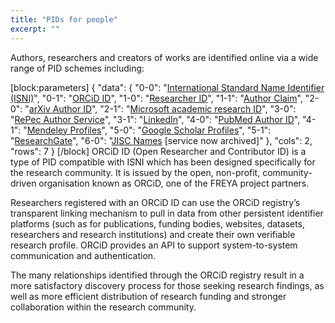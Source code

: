 ```yaml
---
title: "PIDs for people"
excerpt: ""
---
```

Authors, researchers and creators of works are identified online via a wide range of PID schemes including: 

[block:parameters]
{
  "data": {
    "0-0": "[International Standard Name Identifier (ISNI)](http://www.isni.org/)",
    "0-1": "[ORCiD ID](https://orcid.org/)",
    "1-0": "[Researcher ID](http://www.researcherid.com/)",
    "1-1": "[Author Claim](http://authorclaim.org/)",
    "2-0": "[arXiv Author ID](https://arxiv.org/help/author_identifiers)",
    "2-1": "[Microsoft academic research ID](https://academic.microsoft.com/)",
    "3-0": "[RePec Author Service](https://authors.repec.org/)",
    "3-1": "[LinkedIn](https://www.linkedin.com/)",
    "4-0": "[PubMed Author ID](https://www.ncbi.nlm.nih.gov/pubmed/)",
    "4-1": "[Mendeley Profiles](https://sites.google.com/a/mendeley.com/mendeley-training/home/learn/collaborate/researcher-profile)",
    "5-0": "[Google Scholar Profiles](https://scholar.google.com.au/)",
    "5-1": "[ResearchGate](https://www.researchgate.net/)",
    "6-0": "[JISC Names](https://www.jisc.ac.uk/rd/projects/names) [service now archived]"
  },
  "cols": 2,
  "rows": 7
}
[/block]
ORCiD ID (Open Researcher and Contributor ID) is a type of PID compatible with ISNI which has been designed specifically for the research community. It is issued by the open, non-profit, community-driven organisation known as ORCiD, one of the FREYA project partners.

Researchers registered with an ORCiD ID can use the ORCiD registry’s transparent linking mechanism to pull in data from other persistent identifier platforms (such as for publications, funding bodies, websites, datasets, researchers and research institutions) and create their own verifiable research profile. ORCiD provides an API to support system-to-system communication and authentication.

The many relationships identified through the ORCiD registry result in a more satisfactory discovery process for those seeking research findings, as well as more efficient distribution of research funding and stronger collaboration within the research community.